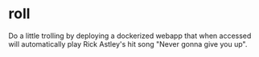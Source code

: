 # roll


Do a little trolling by deploying a dockerized webapp that when accessed will automatically play Rick Astley's hit song "Never gonna give you up".
